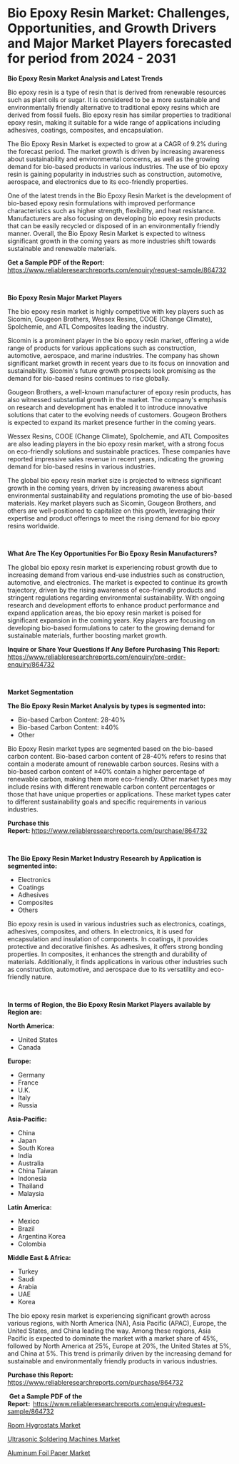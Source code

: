 <p><h1>Bio Epoxy Resin Market: Challenges, Opportunities, and Growth Drivers and Major Market Players forecasted for period from 2024 - 2031</h1></p><p><strong>Bio Epoxy Resin Market Analysis and Latest Trends</strong></p>
<p><p>Bio epoxy resin is a type of resin that is derived from renewable resources such as plant oils or sugar. It is considered to be a more sustainable and environmentally friendly alternative to traditional epoxy resins which are derived from fossil fuels. Bio epoxy resin has similar properties to traditional epoxy resin, making it suitable for a wide range of applications including adhesives, coatings, composites, and encapsulation.</p><p>The Bio Epoxy Resin Market is expected to grow at a CAGR of 9.2% during the forecast period. The market growth is driven by increasing awareness about sustainability and environmental concerns, as well as the growing demand for bio-based products in various industries. The use of bio epoxy resin is gaining popularity in industries such as construction, automotive, aerospace, and electronics due to its eco-friendly properties.</p><p>One of the latest trends in the Bio Epoxy Resin Market is the development of bio-based epoxy resin formulations with improved performance characteristics such as higher strength, flexibility, and heat resistance. Manufacturers are also focusing on developing bio epoxy resin products that can be easily recycled or disposed of in an environmentally friendly manner. Overall, the Bio Epoxy Resin Market is expected to witness significant growth in the coming years as more industries shift towards sustainable and renewable materials.</p></p>
<p><strong>Get a Sample PDF of the Report:&nbsp;</strong> <a href="https://www.reliableresearchreports.com/enquiry/request-sample/864732">https://www.reliableresearchreports.com/enquiry/request-sample/864732</a></p>
<p>&nbsp;</p>
<p><strong>Bio Epoxy Resin Major Market Players</strong></p>
<p><p>The bio epoxy resin market is highly competitive with key players such as Sicomin, Gougeon Brothers, Wessex Resins, COOE (Change Climate), Spolchemie, and ATL Composites leading the industry. </p><p>Sicomin is a prominent player in the bio epoxy resin market, offering a wide range of products for various applications such as construction, automotive, aerospace, and marine industries. The company has shown significant market growth in recent years due to its focus on innovation and sustainability. Sicomin's future growth prospects look promising as the demand for bio-based resins continues to rise globally.</p><p>Gougeon Brothers, a well-known manufacturer of epoxy resin products, has also witnessed substantial growth in the market. The company's emphasis on research and development has enabled it to introduce innovative solutions that cater to the evolving needs of customers. Gougeon Brothers is expected to expand its market presence further in the coming years.</p><p>Wessex Resins, COOE (Change Climate), Spolchemie, and ATL Composites are also leading players in the bio epoxy resin market, with a strong focus on eco-friendly solutions and sustainable practices. These companies have reported impressive sales revenue in recent years, indicating the growing demand for bio-based resins in various industries.</p><p>The global bio epoxy resin market size is projected to witness significant growth in the coming years, driven by increasing awareness about environmental sustainability and regulations promoting the use of bio-based materials. Key market players such as Sicomin, Gougeon Brothers, and others are well-positioned to capitalize on this growth, leveraging their expertise and product offerings to meet the rising demand for bio epoxy resins worldwide.</p></p>
<p>&nbsp;</p>
<p><strong>What Are The Key Opportunities For Bio Epoxy Resin Manufacturers?</strong></p>
<p><p>The global bio epoxy resin market is experiencing robust growth due to increasing demand from various end-use industries such as construction, automotive, and electronics. The market is expected to continue its growth trajectory, driven by the rising awareness of eco-friendly products and stringent regulations regarding environmental sustainability. With ongoing research and development efforts to enhance product performance and expand application areas, the bio epoxy resin market is poised for significant expansion in the coming years. Key players are focusing on developing bio-based formulations to cater to the growing demand for sustainable materials, further boosting market growth.</p></p>
<p><strong>Inquire or Share Your Questions If Any Before Purchasing This Report:</strong> <a href="https://www.reliableresearchreports.com/enquiry/pre-order-enquiry/864732">https://www.reliableresearchreports.com/enquiry/pre-order-enquiry/864732</a></p>
<p>&nbsp;</p>
<p><strong>Market Segmentation</strong></p>
<p><strong>The Bio Epoxy Resin Market Analysis by types is segmented into:</strong></p>
<p><ul><li>Bio-based Carbon Content: 28-40%</li><li>Bio-based Carbon Content: ≥40%</li><li>Other</li></ul></p>
<p><p>Bio Epoxy Resin market types are segmented based on the bio-based carbon content. Bio-based carbon content of 28-40% refers to resins that contain a moderate amount of renewable carbon sources. Resins with a bio-based carbon content of ≥40% contain a higher percentage of renewable carbon, making them more eco-friendly. Other market types may include resins with different renewable carbon content percentages or those that have unique properties or applications. These market types cater to different sustainability goals and specific requirements in various industries.</p></p>
<p><strong>Purchase this Report:&nbsp;</strong><a href="https://www.reliableresearchreports.com/purchase/864732">https://www.reliableresearchreports.com/purchase/864732</a></p>
<p>&nbsp;</p>
<p><strong>The Bio Epoxy Resin Market Industry Research by Application is segmented into:</strong></p>
<p><ul><li>Electronics</li><li>Coatings</li><li>Adhesives</li><li>Composites</li><li>Others</li></ul></p>
<p><p>Bio epoxy resin is used in various industries such as electronics, coatings, adhesives, composites, and others. In electronics, it is used for encapsulation and insulation of components. In coatings, it provides protective and decorative finishes. As adhesives, it offers strong bonding properties. In composites, it enhances the strength and durability of materials. Additionally, it finds applications in various other industries such as construction, automotive, and aerospace due to its versatility and eco-friendly nature.</p></p>
<p>&nbsp;</p>
<p><strong>In terms of Region, the Bio Epoxy Resin Market Players available by Region are:</strong></p>
<p>
    <p> <strong> North America: </strong>
        <ul>
            <li>United States</li>
            <li>Canada</li>
        </ul>
        </p> 
    <p> <strong> Europe: </strong>
        <ul>
            <li>Germany</li>
            <li>France</li>
            <li>U.K.</li>
            <li>Italy</li>
            <li>Russia</li>
        </ul>
        </p> 
    <p> <strong> Asia-Pacific: </strong>
        <ul>
            <li>China</li>
            <li>Japan</li>
            <li>South Korea</li>
            <li>India</li>
            <li>Australia</li>
            <li>China Taiwan</li>
            <li>Indonesia</li>
            <li>Thailand</li>
            <li>Malaysia</li>
        </ul>
        </p> 
    <p> <strong> Latin America: </strong>
        <ul>
            <li>Mexico</li>
            <li>Brazil</li>
            <li>Argentina Korea</li>
            <li>Colombia</li>
        </ul>
        </p> 
    <p> <strong> Middle East & Africa: </strong>
        <ul>
            <li>Turkey</li>
            <li>Saudi</li>
            <li>Arabia</li>
            <li>UAE</li>
            <li>Korea</li>
        </ul>
    </p>
    </p>
<p><p>The bio epoxy resin market is experiencing significant growth across various regions, with North America (NA), Asia Pacific (APAC), Europe, the United States, and China leading the way. Among these regions, Asia Pacific is expected to dominate the market with a market share of 45%, followed by North America at 25%, Europe at 20%, the United States at 5%, and China at 5%. This trend is primarily driven by the increasing demand for sustainable and environmentally friendly products in various industries.</p></p>
<p><strong>Purchase this Report: </strong><a href="https://www.reliableresearchreports.com/purchase/864732">https://www.reliableresearchreports.com/purchase/864732</a></p>
<p>&nbsp;<strong>Get a Sample PDF of the Report:&nbsp;&nbsp;</strong><a href="https://www.reliableresearchreports.com/enquiry/request-sample/864732">https://www.reliableresearchreports.com/enquiry/request-sample/864732</a></p>
<p><strong></strong></p>
<p><p><a href="https://view.publitas.com/reportprime-1/room-hygrostats-market-share-market-new-trends-analysis-report-by-type-by-application-by-end-use-by-region-and-segment-forecasts-2024-2031/">Room Hygrostats Market</a></p><p><a href="https://view.publitas.com/reportprime-1/ultrasonic-soldering-machines-market-offer-valuable-insights-into-market-size-market-share-market-trends-and-projections-spanning-from-2024-to-2031/">Ultrasonic Soldering Machines Market</a></p><p><a href="https://github.com/singletonthaxterkelliehr2df/Market-Research-Report-List-1/blob/main/aluminum-foil-paper-market.md">Aluminum Foil Paper Market</a></p></p>